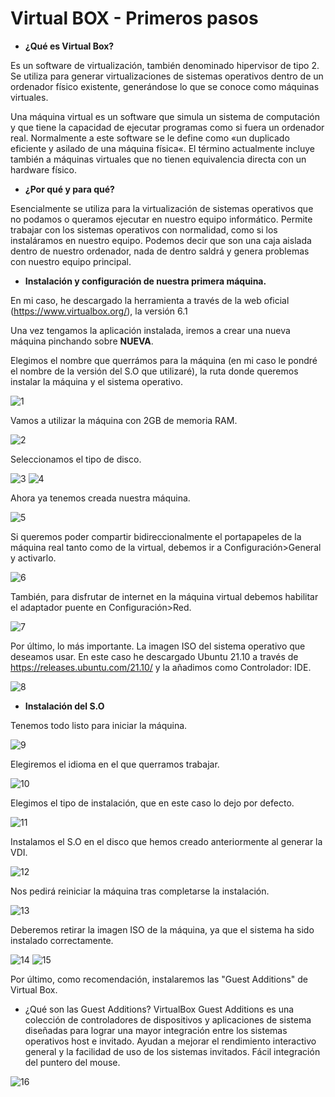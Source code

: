 # Virtual BOX - Primeros pasos

* **¿Qué es Virtual Box?**

Es un software de virtualización, también denominado hipervisor de tipo 2. Se utiliza para generar virtualizaciones de sistemas operativos dentro de un ordenador físico existente, generándose lo que se conoce como máquinas virtuales.

Una máquina virtual es un software que simula un sistema de computación y que tiene la capacidad de ejecutar programas como si fuera un ordenador real. Normalmente a este software se le define como «un duplicado eficiente y asilado de una máquina física«. El término actualmente incluye también a máquinas virtuales que no tienen equivalencia directa con un hardware físico.

* **¿Por qué y para qué?**

Esencialmente se utiliza para la virtualización de sistemas operativos que no podamos o queramos ejecutar en nuestro equipo informático. Permite trabajar con los sistemas operativos con normalidad, como si los instaláramos en nuestro equipo. Podemos decir que son una caja aislada dentro de nuestro ordenador, nada de dentro saldrá y genera problemas con nuestro equipo principal.

* **Instalación y configuración de nuestra primera máquina.**

En mi caso, he descargado la herramienta a través de la web oficial (https://www.virtualbox.org/), la versión 6.1

Una vez tengamos la aplicación instalada, iremos a crear una nueva máquina pinchando sobre **NUEVA**.

Elegimos el nombre que querrámos para la máquina (en mi caso le pondré el nombre de la versión del S.O que utilizaré), la ruta donde queremos instalar la máquina y el sistema operativo.

![1](./img/1.png)

Vamos a utilizar la máquina con 2GB de memoria RAM.

![2](./img/2.png)

Seleccionamos el tipo de disco.

![3](./img/3.png)
![4](./img/4.png)

Ahora ya tenemos creada nuestra máquina.

![5](./img/5.png)

Si queremos poder compartir bidireccionalmente el portapapeles de la máquina real tanto como de la virtual, debemos ir a Configuración>General y activarlo.

![6](./img/6.png)

También, para disfrutar de internet en la máquina virtual debemos habilitar el adaptador puente en Configuración>Red.

![7](./img/7.png)

Por último, lo más importante. La imagen ISO del sistema operativo que deseamos usar. En este caso he descargado Ubuntu 21.10 a través de https://releases.ubuntu.com/21.10/ y la añadimos como Controlador: IDE.

![8](./img/8.png)

* **Instalación del S.O**

Tenemos todo listo para iniciar la máquina.

![9](./img/9.png)

Elegiremos el idioma en el que querramos trabajar.

![10](./img/10.png)

Elegimos el tipo de instalación, que en este caso lo dejo por defecto.

![11](./img/11.png)

Instalamos el S.O en el disco que hemos creado anteriormente al generar la VDI.

![12](./img/12.png)

Nos pedirá reiniciar la máquina tras completarse la instalación.

![13](./im/13.png)

Deberemos retirar la imagen ISO de la máquina, ya que el sistema ha sido instalado correctamente.

![14](./img/14.png)
![15](./img/15.png)

Por último, como recomendación, instalaremos las "Guest Additions" de Virtual Box.

* ¿Qué son las Guest Additions?
VirtualBox Guest Additions es una colección de controladores de dispositivos y aplicaciones de sistema diseñadas para lograr una mayor integración entre los sistemas operativos host e invitado. Ayudan a mejorar el rendimiento interactivo general y la facilidad de uso de los sistemas invitados. Fácil integración del puntero del mouse.

![16](./img/16.png)

